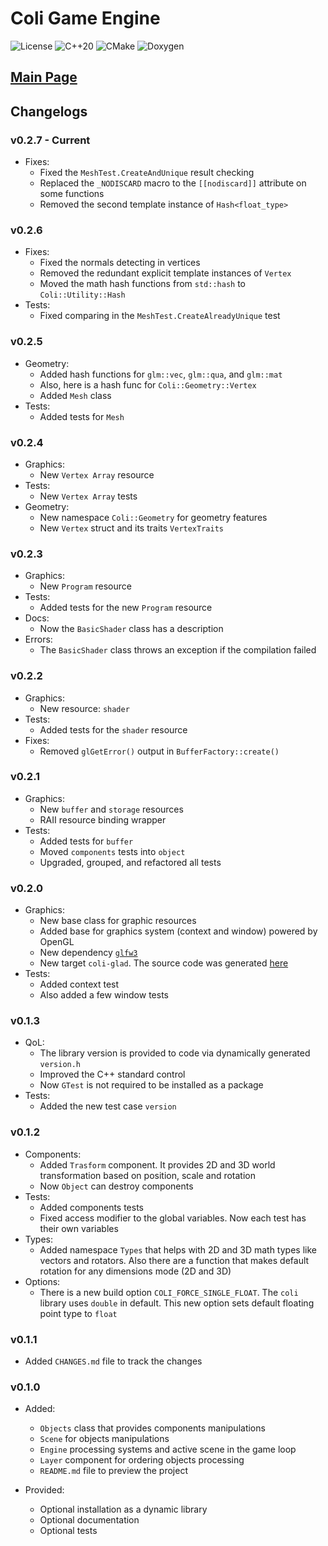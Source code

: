 # Coli Game Engine 

![License](https://img.shields.io/badge/license-MIT-blue)
![C++20](https://img.shields.io/badge/C++-20-blue)
![CMake](https://img.shields.io/badge/CMake-3.14+-blue)
![Doxygen](https://img.shields.io/badge/docs-doxygen-blue)

## [Main Page](README.md)

## Changelogs

### v0.2.7 - **Current**

- Fixes:
  - Fixed the `MeshTest.CreateAndUnique` result checking
  - Replaced the `_NODISCARD` macro to the `[[nodiscard]]` attribute
  on some functions
  - Removed the second template instance of `Hash<float_type>`

### v0.2.6

- Fixes:
  - Fixed the normals detecting in vertices
  - Removed the redundant explicit template instances of `Vertex`
  - Moved the math hash functions from `std::hash` to `Coli::Utility::Hash`
- Tests:
  - Fixed comparing in the `MeshTest.CreateAlreadyUnique` test

### v0.2.5 

- Geometry:
  - Added hash functions for `glm::vec`, `glm::qua`, and `glm::mat`
  - Also, here is a hash func for `Coli::Geometry::Vertex`
  - Added `Mesh` class
- Tests:
  - Added tests for `Mesh`

### v0.2.4

- Graphics:
  - New `Vertex Array` resource
- Tests:
  - New `Vertex Array` tests
- Geometry:
  - New namespace `Coli::Geometry` for geometry features
  - New `Vertex` struct and its traits `VertexTraits`

### v0.2.3

- Graphics:
  - New `Program` resource
- Tests:
  - Added tests for the new `Program` resource
- Docs:
  - Now the `BasicShader` class has a description
- Errors:
  - The `BasicShader` class throws an exception if the compilation failed

### v0.2.2

- Graphics:
  - New resource: `shader`
- Tests:
  - Added tests for the `shader` resource
- Fixes:
  - Removed `glGetError()` output in `BufferFactory::create()`

### v0.2.1

- Graphics:
  - New `buffer` and `storage` resources
  - RAII resource binding wrapper
- Tests:
  - Added tests for `buffer`
  - Moved `components` tests into `object`
  - Upgraded, grouped, and refactored all tests

### v0.2.0

- Graphics:
  - New base class for graphic resources 
  - Added base for graphics system (context and window) powered by OpenGL
  - New dependency [`glfw3`](https://github.com/glfw/glfw)
  - New target `coli-glad`. The source code was generated [here](https://glad.dav1d.de/)
- Tests:
  - Added context test
  - Also added a few window tests

### v0.1.3

- QoL:
  - The library version is provided to code via dynamically generated `version.h`
  - Improved the C++ standard control
  - Now `GTest` is not required to be installed as a package
- Tests:
  - Added the new test case `version`

### v0.1.2

- Components:
  - Added `Trasform` component. It provides 2D and 3D world transformation based on
  position, scale and rotation
  - Now `Object` can destroy components
- Tests:
  - Added components tests
  - Fixed access modifier to the global variables. Now each test has their own 
  variables
- Types:
  - Added namespace `Types` that helps with 2D and 3D math types like vectors
  and rotators. Also there are a function that makes default rotation for any
  dimensions mode (2D and 3D)
- Options:
  - There is a new build option `COLI_FORCE_SINGLE_FLOAT`. The `coli` library
  uses `double` in default. This new option sets default floating point type
  to `float`

### v0.1.1

- Added `CHANGES.md` file to track the changes

### v0.1.0

- Added:
  - `Objects` class that provides components manipulations 
  - `Scene` for objects manipulations
  - `Engine` processing systems and active scene in the game loop
  - `Layer` component for ordering objects processing
  - `README.md` file to preview the project

- Provided:
  - Optional installation as a dynamic library
  - Optional documentation
  - Optional tests